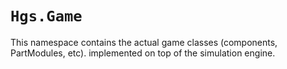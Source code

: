 # `Hgs.Game`

This namespace contains the actual game classes (components, PartModules, etc). implemented on top of the simulation engine.